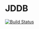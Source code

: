 # JDDB

[![Build Status](https://travis-ci.org/pstickne/JDDB.svg?branch=master)](https://travis-ci.org/pstickne/JDDB)
